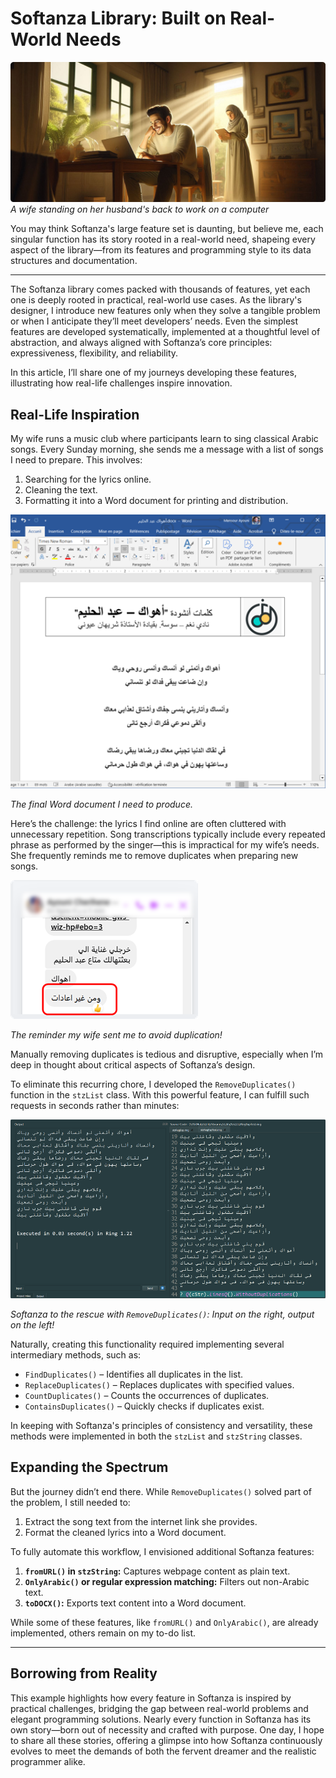 # Softanza Library: Built on Real-World Needs  
![A wife standing on her husband's back to work on a computer](../images/stz-built-on-real-world.png)
*A wife standing on her husband's back to work on a computer*

You may think Softanza's large feature set is daunting, but believe me, each singular function has its story rooted in a real-world need, shapeing every aspect of the library—from its features and programming style to its data structures and documentation.  

---

The Softanza library comes packed with thousands of features, yet each one is deeply rooted in practical, real-world use cases. As the library's designer, I introduce new features only when they solve a tangible problem or when I anticipate they’ll meet developers’ needs. Even the simplest features are developed systematically, implemented at a thoughtful level of abstraction, and always aligned with Softanza’s core principles: expressiveness, flexibility, and reliability.

In this article, I’ll share one of my journeys developing these features, illustrating how real-life challenges inspire innovation.


## Real-Life Inspiration

My wife runs a music club where participants learn to sing classical Arabic songs. Every Sunday morning, she sends me a message with a list of songs I need to prepare. This involves:
1. Searching for the lyrics online.
2. Cleaning the text.
3. Formatting it into a Word document for printing and distribution.

![A word document containing the lyrics of an Arabic song](../images/stz-word-doc-arabic-song.png)


*The final Word document I need to produce.*

Here’s the challenge: the lyrics I find online are often cluttered with unnecessary repetition. Song transcriptions typically include every repeated phrase as performed by the singer—this is impractical for my wife’s needs. She frequently reminds me to remove duplicates when preparing new songs.

![A message reminding me to remove duplicates](../images/stz-message-to-transcribe-a-song.png)


*The reminder my wife sent me to avoid duplication!*

Manually removing duplicates is tedious and disruptive, especially when I’m deep in thought about critical aspects of Softanza’s design.


To eliminate this recurring chore, I developed the `RemoveDuplicates()` function in the `stzList` class. With this powerful feature, I can fulfill such requests in seconds rather than minutes:  

![Softanza RemoveDuplicates() in action](../images/stz-remove-dupplicates-arabic-song.png)


*Softanza to the rescue with `RemoveDuplicates()`: Input on the right, output on the left!*  

Naturally, creating this functionality required implementing several intermediary methods, such as:  
- `FindDuplicates()` – Identifies all duplicates in the list.  
- `ReplaceDuplicates()` – Replaces duplicates with specified values.  
- `CountDuplicates()` – Counts the occurrences of duplicates.  
- `ContainsDuplicates()` – Quickly checks if duplicates exist.  

In keeping with Softanza's principles of consistency and versatility, these methods were implemented in both the `stzList` and `stzString` classes.  

## Expanding the Spectrum

But the journey didn’t end there. While `RemoveDuplicates()` solved part of the problem, I still needed to:
1. Extract the song text from the internet link she provides.
2. Format the cleaned lyrics into a Word document.

To fully automate this workflow, I envisioned additional Softanza features:

1. **`fromURL()` in `stzString`:** Captures webpage content as plain text.
2. **`OnlyArabic()` or regular expression matching:** Filters out non-Arabic text.
3. **`toDOCX()`:** Exports text content into a Word document.

While some of these features, like `fromURL()` and `OnlyArabic()`, are already implemented, others remain on my to-do list.

---

## Borrowing from Reality  

This example highlights how every feature in Softanza is inspired by practical challenges, bridging the gap between real-world problems and elegant programming solutions. Nearly every function in Softanza has its own story—born out of necessity and crafted with purpose. One day, I hope to share all these stories, offering a glimpse into how Softanza continuously evolves to meet the demands of both the fervent dreamer and the realistic programmer alike.